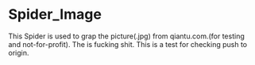 # Spider_Image
This Spider is used to  grap the picture(.jpg) from qiantu.com.(for testing and not-for-profit).
The is fucking shit.
This is a test for checking push to origin.
